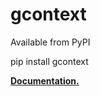 # gcontext

Available from PyPI

  pip install gcontext

**[Documentation.](http://abetkin.github.io/gcontext/)**
